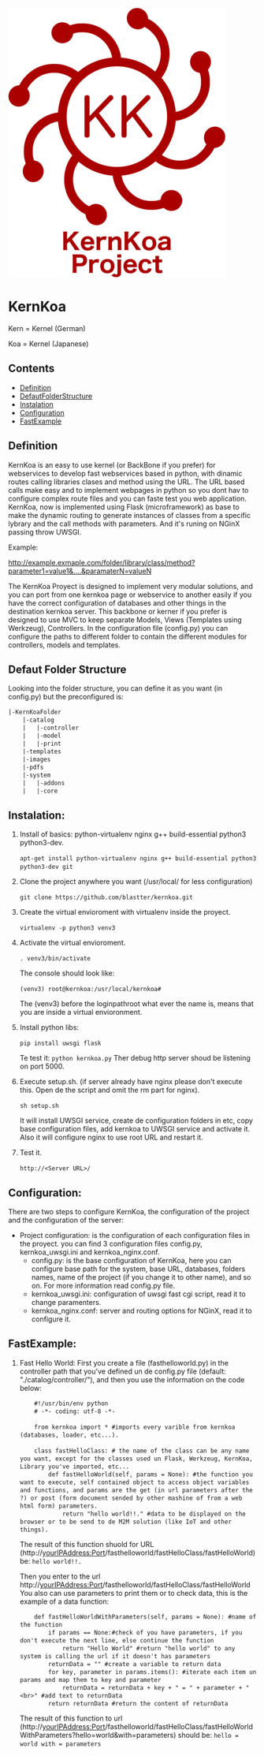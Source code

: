 ![alt text](https://raw.githubusercontent.com/blastter/kernkoa/master/images/kernkoachi.png)
# KernKoa

Kern = Kernel (German)

Koa = Kernel (Japanese)

## Contents
- [Definition](#definition)
- [DefautFolderStructure](#defaultfolderstructure)
- [Instalation](#instalation)
- [Configuration](#Configuration)
- [FastExample](#fastexample)

## Definition
KernKoa is an easy to use kernel (or BackBone if you prefer) for webservices to develop fast webservices based in python, with dinamic routes calling libraries clases and method using the URL. The URL based calls make easy and to implement webpages in python so you dont hav to configure complex route files and you can faste test you web application.
KernKoa, now is implemented using Flask (microframework) as base to make the dynamic routing to generate instances of classes from a specific lybrary and the call methods with parameters. And it's runing on NGinX passing throw UWSGI.

Example:

http://example.exmaple.com/folder/library/class/method?parameter1=value1&....&paramaterN=valueN

The KernKoa Proyect is designed to implement very modular solutions, and you can port from one kernkoa page or webservice to another easily if you have the correct configuration of databases and other things in the destination kernkoa server.
This backbone or kerner if you prefer is designed to use MVC to keep separate Models, Views (Templates using Werkzeug), Controllers. In the configuration file (config.py) you can configure the paths to different folder to contain the different modules for controllers, models and templates.

## Defaut Folder Structure
Looking into the folder structure, you can define it as you want (in config.py) but the preconfigured is:

```
|-KernKoaFolder
	|-catalog
	|	|-controller
	|	|-model
	|	|-print
	|-templates
	|-images
	|-pdfs
	|-system
	|	|-addons
	|	|-core
```


## Instalation:
1. Install of basics: python-virtualenv nginx g++ build-essential python3 python3-dev.

	```apt-get install python-virtualenv nginx g++ build-essential python3 python3-dev git```

2. Clone the project anywhere you want (/usr/local/ for less configuration)

	```git clone https://github.com/blastter/kernkoa.git```

3. Create the virtual envioroment with virtualenv inside the proyect.

	```virtualenv -p python3 venv3```

4. Activate the virtual envioroment.

	```. venv3/bin/activate```

	The console should look like:

	```(venv3) root@kernkoa:/usr/local/kernkoa#```

	The (venv3) before the loginpathroot what ever the name is, means that you are inside a virtual envioronment.

5. Install python libs:

	```pip install uwsgi flask```

	Te test it:
	```python kernkoa.py```
	Ther debug http server shoud be listening on port 5000.

6. Execute setup.sh. (if server already have nginx please don't execute this. Open de the script and omit the rm part for nginx).
	
	```sh setup.sh```

	It will install UWSGI service, create de configuration folders in etc, copy base configuration files, add kernkoa to UWSGI service and activate it. Also it will configure nginx to use root URL and restart it.
	
7. Test it.

	```http://<Server URL>/```

## Configuration:
There are two steps to configure KernKoa, the configuration of the project and the configuration of the server:
- Project configuration: is the configuration of each configuration files in the proyect. you can find 3 configuration files config.py, kernkoa_uwsgi.ini and kernkoa_nginx.conf.
	+ config.py: is the base configuration of KernKoa, here you can configure base path for the system, base URL, databases, folders names, name of the project (if you change it to other name), and so on. For more information read config.py file.
	+ kernkoa_uwsgi.ini: configuration of uwsgi fast cgi script, read it to change paramenters.
	+ kernkoa_nginx.conf: server and routing options for NGinX, read it to configure it.

## FastExample:
1. Fast Hello World:
	First you create a file (fasthelloworld.py) in the controller path that you've defined un de config.py file (default: "./catalog/controller/"), and then you use the information on the code below:
	```
		#!/usr/bin/env python
		# -*- coding: utf-8 -*-

		from kernkoa import * #imports every varible from kernkoa (databases, loader, etc...).

		class fastHelloClass: # the name of the class can be any name you want, except for the classes used un Flask, Werkzeug, KernKoa, Library you've imported, etc...
			def fastHelloWorld(self, params = None): #the function you want to execute, self contained object to access object variables and functions, and params are the get (in url parameters after the ?) or post (form document sended by other mashine of from a web html form) parameters.
				return "hello world!!." #data to be displayed on the browser or to be send to de M2M solution (like IoT and other things).
	```
	The result of this function shuold for URL (http://<yourIPAddress:Port>/fasthelloworld/fastHelloClass/fastHelloWorld) be:
		```
			hello world!!.
		```

	Then you enter to the url http://<yourIPAddress:Port>/fasthelloworld/fastHelloClass/fastHelloWorld
	You also can use parameters to print them or to check data, this is the example of a data function:
	```
		def fastHelloWorldWithParameters(self, params = None): #name of the function
			if params == None:#check of you have parameters, if you don't execute the next line, else continue the function
				return "Hello World" #return "hello world" to any system is calling the url if it doesn't has parameters
			returnData = "" #create a variable to return data
			for key, parameter in params.items(): #iterate each item un params and map them to key and parameter
				returnData = returnData + key + " = " + parameter + "<br>" #add text to returnData
			return returnData #return the content of returnData
	```

	The result of this function to url (http://<yourIPAddress:Port>/fasthelloworld/fastHelloClass/fastHelloWorldWithParameters?hello=world&with=parameters) should be:
		```
			hello = world
			with = parameters
		```
